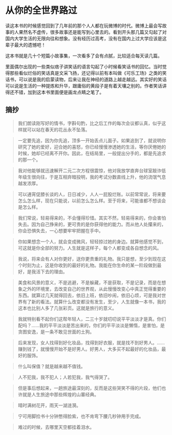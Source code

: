 # 从你的全世界路过

读这本书的时候感觉回到了几年前的那个人人都在玩微博的时代。微博上最会写故事的人果然名不虚传，很多故事还是能写到心里去的。看到开头那几篇又勾起了对国内大学生活的无限向往和想象。没有经历过高考，没有在国内上过大学应该是这辈子最大的遗憾吧！

这本书就是几十个短篇小故事集，一次看多了会有点腻，比较适合每天读几篇。

里面偶尔出现的一些类似痞子讲笑话的语言勾起了小时候看笑话书的回忆。当时觉得那些看似烂俗的笑话真是文采飞扬，还记得以前有本叫做《可乐工场》之类的笑话书，可以说是我的启蒙读物，后来让我在神经的道路上越走越远。其实好的笑话可以说是生活的一种提炼和升华，跟庸俗的黄段子是有着天壤之别的。作者笑话讲得还不错，加到这本书里面便是画龙点睛之笔了。

## 摘抄 

> 我们朗读刚写好的情书，字斟句酌，比之后工作的每次会议都认真，似乎这样就可以站在春天的花丛永不坠落。

> 一定要先追，因为你先追，顶多一开始丢点儿面子。如果追到了，就说明你研究了她的爱好，迎合她的喜怒，你已经慢慢渗透她的生活，等你厌倦她的时候，她却已经离不开你。因此，在结局里，一般提出分手的，都是先追求的那一个。

> 我对他能够就迅速解开二元二次方程很震惊，他对我放学直奔台球室敲诈低年级生很向往，于是互相弃暗投明，我的考试分数直线上升，他的流氓气息越发浓厚。

> 可以通宵促膝长谈的人，日日减少，人人一屁股烂账。以前常常说，将来要怎么怎么样，现在只能说，以前怎么怎么样。至于将来，可能谁都不想谈会是怎么样。

> 我们常说，轻易得来的，不会懂得珍惜。其实不然，轻易得来的，你会害怕失去。因为自己挣来的，更可贵的是你获得他的能力。而从他人处攥来的，你会恐惧失去，一心想要牢牢把握在手中。

> 你如果想念一个人，就会变成微风，轻轻掠过她的身边。就算他感觉不到，可这就是你全部的努力。人生就是这样子，每个人都变成各自想念的风。

> 我说，将来会有人对你更好，送你更贵重的礼物。我只是想，至少到现在这个时刻为止，这是你收到的最好的礼物。我能在你生命的某一阶段做到最好，是我活下去的理由。

> 美食和风景的意义，不是逃避，不是躲藏，不是获取，不是记录，而是在想象之外的环境里，去改变自己的世界观，从此慢慢改变心中真正觉得重要的东西。就算过几天就得回去，依旧上班，依旧吵闹，依旧心烦，可是我对世界有了新的看法。就算什么改变都没有发生，至少，人生就像一本书，我的这本也比别人多了几张彩页。这就是旅行的意义。

> 我就特别看不起你们这帮年轻人，二三十岁就叨叨说平平淡淡才是真。你们配吗？……我的平平淡淡是苦出来的，你们的平平淡淡是懒惰，是害怕，是贪图安逸，是一条不敢见世面的土狗。

> 后来发现，女人找得到好化妆品，找得到好衣服，就是找不到好男人。……赚到钱了，就慢慢开始不是好男人。好男人，大多买不起最好的化妆品，最好的服饰。

> 什么叫保值？就是越来越不值钱。

> 人不犯我，我不犯人；人若犯我，我气得哭了。

> 但是事后想起来，一趟旅途最深刻的，反而是这些哭笑不得的片段，他们也许就是人生旅途中那些辉煌的山寨经典。

> 晴时满树花开，雨天一湖涟漪。

> 宁可用脚捡书十分钟憋得脸紫，也不肯弯下腰几秒钟用手完成。

> 难过的时候，去哪里天空都挂着泪水。